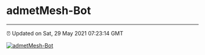 # admetMesh-Bot
---
⏰ Updated on Sat, 29 May 2021 07:23:14 GMT

[![admetMesh-Bot](https://github.com/kotori-y/admetMesh-bot/actions/workflows/main.yml/badge.svg)](https://github.com/kotori-y/admetMesh-bot/actions/workflows/main.yml)
